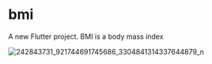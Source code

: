 # bmi

A new Flutter project.
BMI is a body mass index

![242843731_921744691745686_3304841314337644879_n](https://user-images.githubusercontent.com/61950354/134793863-4fb638ba-c18e-4bd9-b587-604b2f8e13ce.jpg)

